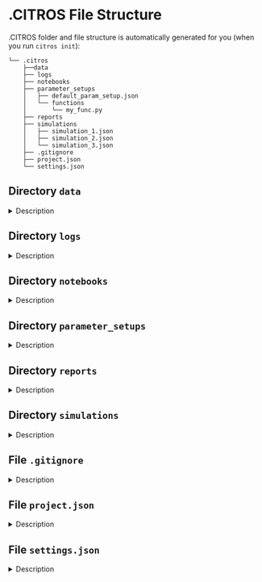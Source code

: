 # .CITROS File Structure

.CITROS folder and file structure is automatically generated for you (when you run `citros init`):

```
└── .citros
    ├──data
    ├── logs
    ├── notebooks
    ├── parameter_setups
    │   ├── default_param_setup.json
    │   └── functions
    │       └── my_func.py
    ├── reports
    ├── simulations
    │   ├── simulation_1.json
    │   ├── simulation_2.json
    │   └── simulation_3.json
    ├── .gitignore
    ├── project.json
    └── settings.json

```
## Directory `data`
<details>
<summary>Description</summary>
The runs directory stores data and metadata about each run of your simulations. Its structure is as follows:


```
data
   └── Simulation Name
       └── Batch Name
           └── version
               ├── Run ID
               │   ├── bags
               │   ├── citros.log
               │   ├── config
               │   ├── environment.json
               │   ├── ros.log
               │   └── stats.csv
               ├── citros.log
               └── info.json
```
- Simulation Name: These directories are named after each of the simulations defined in the simulation files. For every simulation file that is run, a corresponding directory is created here. Each Simulation Name directory may include multiple Batch Name directories.

- Batch Name: This directory holds a batch of simulation runs. A batch consists of multiple runs of the same simulation with different parameters.

- Version ID: 

- Run ID: Each unique simulation run has its own directory, identified by a Run ID. Under this directory, there are several files and sub-directories:

- `bag`: This sub-directory holds the recorded data from the simulation run. It includes:

- bag_0.mcap: This is a ROS bag file that contains all the messages that were sent during the simulation. The default bag format is `mcap` (hence the mcap postfix), but you may also use the `sqlite3` format. See [simulations](#directory-simulations).

- metadata.yaml: A file holding metadata information associated with the bag file.

- `config`: This sub-directory contains YAML files (pkg1.yaml, pkg2.yaml, etc.) for each package in your ROS project, detailing the actual parameters used in the simulation. If you used any functions in your parameter setup, the values appearing here will be those that were evaluated according to the function you defined.
         
- `citros.log`: A standard log file, documenting CITROS actions and events that took place during the execution of CITROS commands. Running a CITROS command with the `-d` flag, will change the log level (which is set to `INFO` by default), to `DEBUG`.

- `ros.log`: A standard log file that was active during the simulation run, documenting ROS actions and events throughout the simulation. 

    **Note:** the destination of ROS logs is controlled by the `output` parameter to `Node` instances defined in the launch file being used. There are 3 possible values this parameter can take:

    - `log`: This option directs the output to log files.
    - `screen`: This option directs the output to the console or screen, which is useful for debugging purposes.
    - `both`: This option combines the functionalities of both `log` and `screen`, directing the output simultaneously to the log file and the screen.

    For example, the ROS logger output for the following node, defined in `cannon_analytic.launch.py`, will be written to both the console and the log file:
    ```python
    cannon_analytic_node=Node(
    package = 'cannon_analytic',
    name = 'analytic_dynamics',
    executable = 'analytic_dynamics',
    parameters = [config_analytic],
    output='both',
    emulate_tty=True
    )
    ```

- `environment.json`: A file capturing a snapshot of your environment variables and Python packages at the time of the simulation run.

- `info.json`: A JSON file containing general metadata about the run, such as batch ID, batch name, datetime of the run, user's Git commit and branch information, and CITROS' Git commit and branch information, as well as a hash of the bag file.

- `metrics.csv`: A CSV file recording system performance metrics during the simulation run, including CPU usage, total memory, available memory, used memory, and memory usage percentage.

These files collectively provide a comprehensive record of each simulation run, the conditions under which it was run, and the results it produced. This makes it easy to reproduce and understand the results of each simulation.

</details>

## Directory `logs`
<details>
  <summary>Description</summary>
</details>

## Directory `notebooks`
<details>
  <summary>Description</summary>
  This folder contains Jupiter notebook files you may use for data analysis of your simulation results.
</details>

## Directory `parameter_setups`
<details>

<summary>Description</summary>

The `parameter_setups` directory stores your JSON-formatted parameter setup files. When you initialize your CITROS repository, a `default_param_setup.json` file is automatically generated. This file consolidates all the default parameters for every node across all the packages in your ROS project, providing a consolidated and easily accessible record of these parameters.

The file `default_param_setup.json` will not be overwritten during CITROS `init`, `run` or `status` commands. Nevertheless, it is recommended to duplicate this file under a different name within the `parameter_setups` directory before making any modifications. This practice ensures your custom setups are preserved and allows you to experiment with various parameter configurations.
    
The structured format of the parameter setup files streamlines both the understanding and alteration of parameters for each node in your ROS project. This becomes especially valuable when you're keen to explore the influence of different parameter values on your ROS project's behavior. Take, for instance, a static parameter value like 42. Instead of hard-coding it, you could use a *function object* to derive a value from a normal distribution centered at 42. The introduction of function objects broadens your horizons, enabling you to use any numpy function or even craft user-defined functions for meticulous computational adjustments. A prime example is when parameter values are intricate, making them cumbersome to hard-code; in such scenarios, you can devise a function to fetch them from a file. In essence, this newfound flexibility paves the way for limitless computational and manipulative possibilities for your parameters.
    
To learn how to add functions to parameter setups, please refer to the [Adding functions to parameter setup](../docs/cli/config_params.md) section.
</details>

## Directory `reports`
<details>
  <summary>Description</summary>
  This folder holds reports describing the results of your simulation runs.
</details>

## Directory `simulations`
<details>
<summary>Description</summary>

The `simulations` directory stores your JSON-formatted simulation files.

A simulation json file is an auto-generated file corresponding to each launch file in your ROS project. For instance, a launch file named `foo.launch.py` will have a corresponding `simulation_foo.json` file. This file outlines the details necessary to run the corresponding simulation, specifying parameters, resources, and launch files.

Here's a breakdown of its typical structure and content:

- `description`: This is a descriptive field for the simulation setup. You can modify it to better describe your specific simulation.

- `parameter_setup`: This field points to the parameter setup JSON file that will be used for this simulation. By default, it points to `default_param_setup.json`, but you can point it to any custom parameter setup file you created in the `parameter_setups` directory.

- `launch_file`: Specifies the ROS launch file that will be used to start the simulation. For instance, `foo.launch.py`.

- `timeout`: This is the maximum time (in seconds) the simulation is allowed to run. The default is 60 seconds. If the simulation does not conclude within this timeframe, it will be terminated.

- `GPU`: Specifies the number of GPU resources required for the simulation. The default is 0, indicating that no GPU resources are needed.

- `CPU`: Specifies the number of CPU resources required for the simulation. The default is 2.

- `MEM`: Specifies the amount of memory required for the simulation in megabytes, e.g., 265.

- `storage_type`: This setting determines the storage format for the ROS bag files generated during the simulation's runs. The possible valid value are `SQLITE3` and `MCAP` (default).

You can modify these fields to suit your simulation needs, just remember to save your customized version under a different name to prevent overwriting during citros `init`, `run`, or `status` commands.

</details>

## File `.gitignore`
<details>
<summary>Description</summary>
This file may be used by the user to specify names of packages and launch files in the project that should be ignored by CITROS. These packages and launch files will not be parsed and validated. Note that a launch file from another package may still use nodes from ignored packages.

To ignore a package, write the package directory path relative to the project directory. A package directory is a directory with a `package.xml` file.

Example:

    `src/cannon_analytic`

To ignore a launch file, write the file path relative to the project directory.
A launch file is a file of the form `*.launch.py`

Example:

    `src/scheduler/launch/cannon_analytic.launch.py`
</details>


## File `project.json`
<details>
<summary>Description</summary>
The project.json file is a key component of your CITROS repository. It contains metadata about your ROS project, and is automatically generated by the citros `init`, `run` and `status` commands. Here's a description of its top-level fields:

- `citros_cli_version`: The CITROS CLI version installed.

- `cover`: A placeholder for a potential image that represents the project.

- `description`: A string for providing a detailed description of the project.

- `git`: The git repository URL associated with the project.

- `image`: A name that corresponds to the docker image of the project.

- `is_active`: A boolean flag indicating whether the project is active or not.

- `launches`: An array for storing metadata about launch files associated with the project. 
  
    **Note**: these are the global launch files, which are not associated with any specific package. Generally, they are less commonly used. For package launch files, see inside the list of [*packages*](#packages-array).

- `license`: A string indicating the license of the project.

- `name`: The name of the project. *Note*: this is the only field that you may edit and it will not be overwritten during subsequent CITROS commands.

- [`packages`](#packages-array): An array of objects that describe the ROS packages that exist within the project.

- `path`: The directory path to the project.

- `readme`: The contents of the project's README file.

- `tags`: An array of strings for tagging and categorizing the project.

#### `packages` Array

In the `packages` array, each object describes a specific package within the project. These objects contain similar information to the top-level fields, with additional fields:

- `maintainer`: The maintainer of the package.

- `maintainer_email`: The email address of the maintainer.

- [`nodes`](#nodes-array): An array of objects describing each node in the package, including their parameters and entry points.

- `package_xml`: The path to the package's XML file.

- `setup_py`: The path to the package's `setup.py` file. For python ROS projects only.

- `cmake`: The path to the package's `CMakeLists.txt` file. For C++ ROS projects only.

- `parameters`: An array of objects that describe the package-level parameters, i.e. parameters which are not associated with any node. As with node-level parameters, this includes their name, type, and value.

#### `nodes` Array

The `nodes` array contains objects that describe the ROS nodes within a package. Each object includes the following fields:

- `entry_point`: The entry point for the node, typically the function that should be executed when the node is run.

- `name`: The name of the node.

- `parameters`: An array of objects that describe the parameters associated with the node, including their name, type, and value.

- `path`: The path to the node's Python file.

</details>

## File `settings.json`
<details>
<summary>Description</summary>

The settings.json file holds configuration settings for your CITROS repository. Here is a breakdown of each field in 
this file:

- `name`: The name of the current settings profile. This can be useful if you want to maintain different sets of settings for different contexts (e.g., 'default_settings', 'debug_settings', etc.).

- `force_message`: This is a boolean setting (in string format). If set to "True", it enforces that a descriptive message is provided for each batch of simulation runs. This can be helpful for keeping track of the purpose or characteristics of each run batch.

- `force_batch_name`: Similar to force_message, this is a boolean setting (in string format). If set to "True", it enforces that a unique name is provided for each batch of simulation runs. This can be useful for organizing and identifying different batches of runs.

</details>
